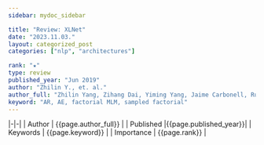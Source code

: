 ```yaml
---
sidebar: mydoc_sidebar

title: "Review: XLNet"
date: "2023.11.03."
layout: categorized_post
categories: ["nlp", "architectures"]

rank: "★"
type: review
published_year: "Jun 2019"
author: "Zhilin Y., et. al."
author_full: "Zhilin Yang, Zihang Dai, Yiming Yang, Jaime Carbonell, Ruslan Salakhutdinov, Quoc V. Le"
keyword: "AR, AE, factorial MLM, sampled factorial"
---
```


|-|-|
| Author | {{page.author_full}} |
| Published |{{page.published_year}}|
| Keywords | {{page.keyword}} |
| Importance | {{page.rank}} |
